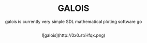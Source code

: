 <h1 align="center">GALOIS</h1>
    <p align="center">galois is currently very simple SDL mathematical ploting software go
</p>

##
<p align="center">
    ![galois](http://0x0.st/Hfqx.png)
</p>
